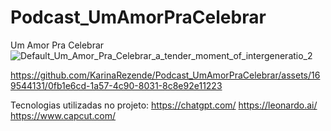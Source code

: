 # Podcast_UmAmorPraCelebrar
 Um Amor Pra Celebrar
![Default_Um_Amor_Pra_Celebrar_a_tender_moment_of_intergeneratio_2](https://github.com/KarinaRezende/Podcast_UmAmorPraCelebrar/assets/169544131/ba49e2e8-6ae2-4d83-8461-56ab8e3591c3)


https://github.com/KarinaRezende/Podcast_UmAmorPraCelebrar/assets/169544131/0fb1e6cd-1a57-4c90-8031-8c8e92e11223

Tecnologias utilizadas no projeto:
https://chatgpt.com/
https://leonardo.ai/
https://www.capcut.com/

